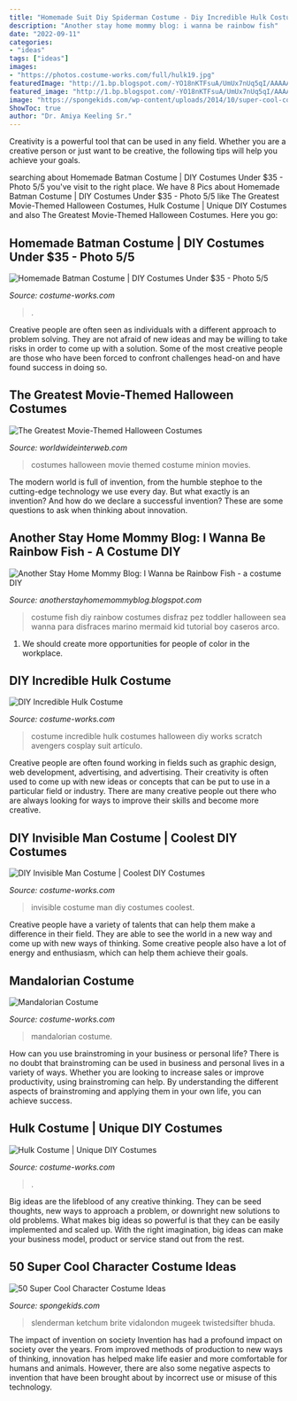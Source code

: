 ```yaml
---
title: "Homemade Suit Diy Spiderman Costume - Diy Incredible Hulk Costume"
description: "Another stay home mommy blog: i wanna be rainbow fish"
date: "2022-09-11"
categories:
- "ideas"
tags: ["ideas"]
images:
- "https://photos.costume-works.com/full/hulk19.jpg"
featuredImage: "http://1.bp.blogspot.com/-YO18nKTFsuA/UmUx7nUq5qI/AAAAAAAAJDs/rnEPKQk8fbI/s1600/img_4140.jpg"
featured_image: "http://1.bp.blogspot.com/-YO18nKTFsuA/UmUx7nUq5qI/AAAAAAAAJDs/rnEPKQk8fbI/s1600/img_4140.jpg"
image: "https://spongekids.com/wp-content/uploads/2014/10/super-cool-costume-ideas/36-slenderman-costume.jpg"
ShowToc: true
author: "Dr. Amiya Keeling Sr."
---
```



Creativity is a powerful tool that can be used in any field. Whether you are a creative person or just want to be creative, the following tips will help you achieve your goals.

	

		
searching about Homemade Batman Costume | DIY Costumes Under $35 - Photo 5/5 you've visit to the right place. We have 8 Pics about Homemade Batman Costume | DIY Costumes Under $35 - Photo 5/5 like The Greatest Movie-Themed Halloween Costumes, Hulk Costume | Unique DIY Costumes and also The Greatest Movie-Themed Halloween Costumes. Here you go:
		
    
## Homemade Batman Costume | DIY Costumes Under $35 - Photo 5/5

<img loading=lazy src="https://photos.costume-works.com/full/batman44.jpg" onerror="this.onerror=null;this.src='https://tse4.mm.bing.net/th?id=OIP.w0WoASE2oLhCC0B-JL83JAHaLJ&amp;pid=15.1';" alt="Homemade Batman Costume | DIY Costumes Under $35 - Photo 5/5">

_Source: costume-works.com_

>. 

	

Creative people are often seen as individuals with a different approach to problem solving. They are not afraid of new ideas and may be willing to take risks in order to come up with a solution. Some of the most creative people are those who have been forced to confront challenges head-on and have found success in doing so.

    
## The Greatest Movie-Themed Halloween Costumes

<img loading=lazy src="http://worldwideinterweb.com/wp-content/uploads/2016/10/best-movies-costumes.jpg" onerror="this.onerror=null;this.src='https://tse3.mm.bing.net/th?id=OIP.FTyYX9tX3D3__nUXR8kNkQHaJ4&amp;pid=15.1';" alt="The Greatest Movie-Themed Halloween Costumes">

_Source: worldwideinterweb.com_

>costumes halloween movie themed costume minion movies. 

	

The modern world is full of invention, from the humble stephoe to the cutting-edge technology we use every day. But what exactly is an invention? And how do we declare a successful invention? These are some questions to ask when thinking about innovation.

    
## Another Stay Home Mommy Blog: I Wanna Be Rainbow Fish - A Costume DIY

<img loading=lazy src="http://1.bp.blogspot.com/-YO18nKTFsuA/UmUx7nUq5qI/AAAAAAAAJDs/rnEPKQk8fbI/s1600/img_4140.jpg" onerror="this.onerror=null;this.src='https://tse1.mm.bing.net/th?id=OIP.4Du4OeIAQayqR1sH6xGfOwHaLH&amp;pid=15.1';" alt="Another Stay Home Mommy Blog: I Wanna be Rainbow Fish - a costume DIY">

_Source: anotherstayhomemommyblog.blogspot.com_

>costume fish diy rainbow costumes disfraz pez toddler halloween sea wanna para disfraces marino mermaid kid tutorial boy caseros arco. 

	

1. We should create more opportunities for people of color in the workplace.

    
## DIY Incredible Hulk Costume

<img loading=lazy src="http://photos.costume-works.com/full/incredible_hulk5.jpg" onerror="this.onerror=null;this.src='https://tse4.mm.bing.net/th?id=OIP.ZaqrinUI65n3ZBDfAyAvBAHaMa&amp;pid=15.1';" alt="DIY Incredible Hulk Costume">

_Source: costume-works.com_

>costume incredible hulk costumes halloween diy works scratch avengers cosplay suit artículo. 

	

Creative people are often found working in fields such as graphic design, web development, advertising, and advertising. Their creativity is often used to come up with new ideas or concepts that can be put to use in a particular field or industry. There are many creative people out there who are always looking for ways to improve their skills and become more creative.

    
## DIY Invisible Man Costume | Coolest DIY Costumes

<img loading=lazy src="https://photos.costume-works.com/full/invisible_man13.jpg" onerror="this.onerror=null;this.src='https://tse1.mm.bing.net/th?id=OIP.s7uRWbkKO7VW9aPzNP4oDAHaMT&amp;pid=15.1';" alt="DIY Invisible Man Costume | Coolest DIY Costumes">

_Source: costume-works.com_

>invisible costume man diy costumes coolest. 

	

Creative people have a variety of talents that can help them make a difference in their field. They are able to see the world in a new way and come up with new ways of thinking. Some creative people also have a lot of energy and enthusiasm, which can help them achieve their goals.

    
## Mandalorian Costume

<img loading=lazy src="https://photos.costume-works.com/full/mandalorian-30979-1.jpg" onerror="this.onerror=null;this.src='https://tse2.mm.bing.net/th?id=OIP.iPMXablznMI-46f1njay5gHaLe&amp;pid=15.1';" alt="Mandalorian Costume">

_Source: costume-works.com_

>mandalorian costume. 

	

How can you use brainstroming in your business or personal life?
There is no doubt that brainstroming can be used in business and personal lives in a variety of ways. Whether you are looking to increase sales or improve productivity, using brainstroming can help. By understanding the different aspects of brainstroming and applying them in your own life, you can achieve success.

    
## Hulk Costume | Unique DIY Costumes

<img loading=lazy src="https://photos.costume-works.com/full/hulk19.jpg" onerror="this.onerror=null;this.src='https://tse1.mm.bing.net/th?id=OIP.KuJqj1ACniWS1bVBaErXPQHaMe&amp;pid=15.1';" alt="Hulk Costume | Unique DIY Costumes">

_Source: costume-works.com_

>. 

	

Big ideas are the lifeblood of any creative thinking. They can be seed thoughts, new ways to approach a problem, or downright new solutions to old problems. What makes big ideas so powerful is that they can be easily implemented and scaled up. With the right imagination, big ideas can make your business model, product or service stand out from the rest.

    
## 50 Super Cool Character Costume Ideas

<img loading=lazy src="https://spongekids.com/wp-content/uploads/2014/10/super-cool-costume-ideas/36-slenderman-costume.jpg" onerror="this.onerror=null;this.src='https://tse3.mm.bing.net/th?id=OIP.s4IXIGjObFoAqzG8gelpBAHaLG&amp;pid=15.1';" alt="50 Super Cool Character Costume Ideas">

_Source: spongekids.com_

>slenderman ketchum brite vidalondon mugeek twistedsifter bhuda. 

	

The impact of invention on society
Invention has had a profound impact on society over the years. From improved methods of production to new ways of thinking, innovation has helped make life easier and more comfortable for humans and animals. However, there are also some negative aspects to invention that have been brought about by incorrect use or misuse of this technology.

